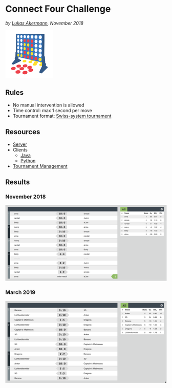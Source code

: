 # Connect Four Challenge

_by [Lukas Akermann](https://github.com/lakermann), November 2018_

![Connect Four](logo.png)

## Rules

* No manual intervention is allowed
* Time control: max 1 second per move
* Tournament format: [Swiss-system tournament](https://en.wikipedia.org/wiki/Swiss-system_tournament)

## Resources

* [Server](https://github.com/lakermann/connect-four-challenge-server)
* Clients
  * [Java](https://github.com/lakermann/connect-four-challenge-client-java)
  * [Python](https://github.com/lakermann/connect-four-challenge-client-python)
* [Tournament Management](https://kickertool.com)

## Results

### November 2018

![Results](./docs/results-2018-11.png)

### March 2019

![Results](./docs/results-2019-03.png)
